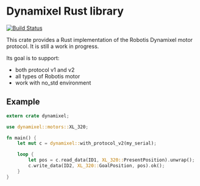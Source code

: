 # Dynamixel Rust library

[![Build Status](https://travis-ci.org/pollen-robotics/rustamixel.svg?branch=master)](https://travis-ci.org/pollen-robotics/rustamixel)

This crate provides a Rust implementation of the Robotis Dynamixel motor protocol. It is still a work in progress.

Its goal is to support:

* both protocol v1 and v2
* all types of Robotis motor
* work with no_std environment

## Example

```rust
extern crate dynamixel;

use dynamixel::motors::XL_320;

fn main() {
    let mut c = dynamixel::with_protocol_v2(my_serial);

    loop {
        let pos = c.read_data(ID1, XL_320::PresentPosition).unwrap();
        c.write_data(ID2, XL_320::GoalPosition, pos).ok();
    }
}
```
